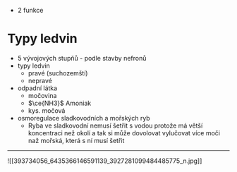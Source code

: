 - 2 funkce
# Typy ledvin
- 5 vývojových stupňů - podle stavby nefronů
- typy ledvin
	- pravé (suchozemští)
	- nepravé
- odpadní látka
	- močovina
	- $\ce{NH3}$ Amoniak
	- kys. močová
- osmoregulace sladkovodních a mořských ryb
	- Ryba ve sladkovodní nemusí šetřit s vodou protože má větší koncentraci než okolí a tak si může dovolovat vylučovat více moči naž mořská, která s ní musí šetřit
---
![[393734056_6435366146591139_3927281099484485775_n.jpg]]